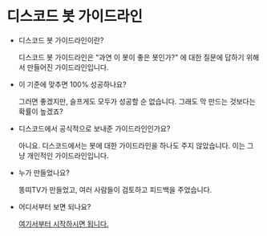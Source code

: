 # **디스코드 봇 가이드라인**

* 디스코드 봇 가이드라인이란?
    
    디스코드 봇 가이드라인은 "과연 이 봇이 좋은 봇인가?" 에 대한 질문에 답하기 위해서 만들어진 가이드라인입니다.

* 이 기준에 맞추면 100% 성공하나요?

    그러면 좋겠지만, 슬프게도 모두가 성공할 순 없습니다. 그래도 막 만드는 것보다는 확률이 높겠죠?

* 디스코드에서 공식적으로 보내준 가이드라인인가요?

    아니요. 디스코드에서는 봇에 대한 가이드라인을 하나도 주지 않았습니다. 이는 그냥 개인적인 가이드라인입니다.

* 누가 만들었나요?

    똥띠TV가 만들었고, 여러 사람들이 검토하고 피드백을 주었습니다.

* 어디서부터 보면 되나요?

    [여기서부터 시작하시면 됩니다.](https://github.com/Ddongddi/discordbot-guidelines/blob/main/basic/basic.md)
